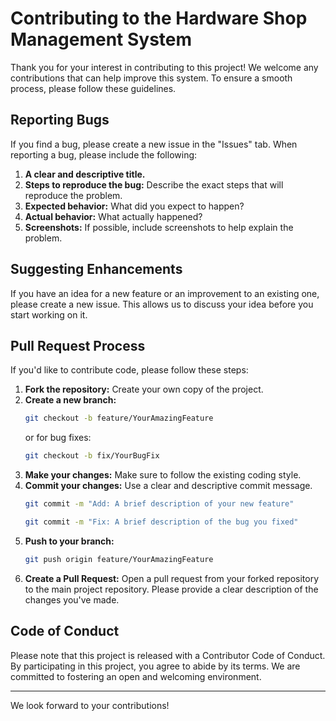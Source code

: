 # Contributing to the Hardware Shop Management System

Thank you for your interest in contributing to this project! We welcome any contributions that can help improve this system. To ensure a smooth process, please follow these guidelines.

##  Reporting Bugs

If you find a bug, please create a new issue in the "Issues" tab. When reporting a bug, please include the following:

1.  **A clear and descriptive title.**
2.  **Steps to reproduce the bug:** Describe the exact steps that will reproduce the problem.
3.  **Expected behavior:** What did you expect to happen?
4.  **Actual behavior:** What actually happened?
5.  **Screenshots:** If possible, include screenshots to help explain the problem.

## Suggesting Enhancements

If you have an idea for a new feature or an improvement to an existing one, please create a new issue. This allows us to discuss your idea before you start working on it.

## Pull Request Process

If you'd like to contribute code, please follow these steps:

1.  **Fork the repository:** Create your own copy of the project.
2.  **Create a new branch:**
    ```sh
    git checkout -b feature/YourAmazingFeature
    ```
    or for bug fixes:
    ```sh
    git checkout -b fix/YourBugFix
    ```
3.  **Make your changes:** Make sure to follow the existing coding style.
4.  **Commit your changes:** Use a clear and descriptive commit message.
    ```sh
    git commit -m "Add: A brief description of your new feature"
    ```
    ```sh
    git commit -m "Fix: A brief description of the bug you fixed"
    ```
5.  **Push to your branch:**
    ```sh
    git push origin feature/YourAmazingFeature
    ```
6.  **Create a Pull Request:** Open a pull request from your forked repository to the main project repository. Please provide a clear description of the changes you've made.

## Code of Conduct

Please note that this project is released with a Contributor Code of Conduct. By participating in this project, you agree to abide by its terms. We are committed to fostering an open and welcoming environment.

---

We look forward to your contributions!
